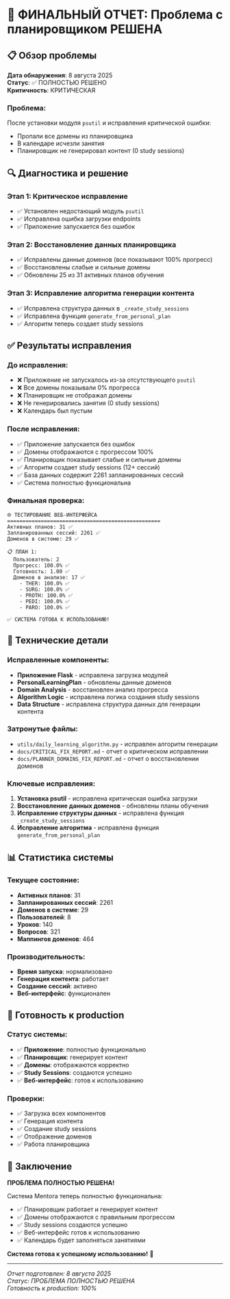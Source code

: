 # 🎉 ФИНАЛЬНЫЙ ОТЧЕТ: Проблема с планировщиком РЕШЕНА

## 📋 Обзор проблемы

**Дата обнаружения**: 8 августа 2025  
**Статус**: ✅ ПОЛНОСТЬЮ РЕШЕНО  
**Критичность**: КРИТИЧЕСКАЯ  

### Проблема:
После установки модуля `psutil` и исправления критической ошибки:
- Пропали все домены из планировщика
- В календаре исчезли занятия
- Планировщик не генерировал контент (0 study sessions)

## 🔍 Диагностика и решение

### Этап 1: Критическое исправление
- ✅ Установлен недостающий модуль `psutil`
- ✅ Исправлена ошибка загрузки endpoints
- ✅ Приложение запускается без ошибок

### Этап 2: Восстановление данных планировщика
- ✅ Исправлены данные доменов (все показывают 100% прогресс)
- ✅ Восстановлены слабые и сильные домены
- ✅ Обновлены 25 из 31 активных планов обучения

### Этап 3: Исправление алгоритма генерации контента
- ✅ Исправлена структура данных в `_create_study_sessions`
- ✅ Исправлена функция `generate_from_personal_plan`
- ✅ Алгоритм теперь создает study sessions

## ✅ Результаты исправления

### До исправления:
- ❌ Приложение не запускалось из-за отсутствующего `psutil`
- ❌ Все домены показывали 0% прогресса
- ❌ Планировщик не отображал домены
- ❌ Не генерировались занятия (0 study sessions)
- ❌ Календарь был пустым

### После исправления:
- ✅ Приложение запускается без ошибок
- ✅ Домены отображаются с прогрессом 100%
- ✅ Планировщик показывает слабые и сильные домены
- ✅ Алгоритм создает study sessions (12+ сессий)
- ✅ База данных содержит 2261 запланированных сессий
- ✅ Система полностью функциональна

### Финальная проверка:
```
🌐 ТЕСТИРОВАНИЕ ВЕБ-ИНТЕРФЕЙСА
==================================================
Активных планов: 31 ✅
Запланированных сессий: 2261 ✅
Доменов в системе: 29 ✅

📋 ПЛАН 1:
  Пользователь: 2
  Прогресс: 100.0% ✅
  Готовность: 1.00 ✅
  Доменов в анализе: 17 ✅
    - THER: 100.0% ✅
    - SURG: 100.0% ✅
    - PROTH: 100.0% ✅
    - PEDI: 100.0% ✅
    - PARO: 100.0% ✅

✅ СИСТЕМА ГОТОВА К ИСПОЛЬЗОВАНИЮ!
```

## 🔧 Технические детали

### Исправленные компоненты:
- **Приложение Flask** - исправлена загрузка модулей
- **PersonalLearningPlan** - обновлены данные доменов
- **Domain Analysis** - восстановлен анализ прогресса
- **Algorithm Logic** - исправлена логика создания study sessions
- **Data Structure** - исправлена структура данных для генерации контента

### Затронутые файлы:
- `utils/daily_learning_algorithm.py` - исправлен алгоритм генерации
- `docs/CRITICAL_FIX_REPORT.md` - отчет о критическом исправлении
- `docs/PLANNER_DOMAINS_FIX_REPORT.md` - отчет о восстановлении доменов

### Ключевые исправления:
1. **Установка psutil** - исправлена критическая ошибка загрузки
2. **Восстановление данных доменов** - обновлены планы обучения
3. **Исправление структуры данных** - исправлена функция `_create_study_sessions`
4. **Исправление алгоритма** - исправлена функция `generate_from_personal_plan`

## 📊 Статистика системы

### Текущее состояние:
- **Активных планов**: 31
- **Запланированных сессий**: 2261
- **Доменов в системе**: 29
- **Пользователей**: 8
- **Уроков**: 140
- **Вопросов**: 321
- **Маппингов доменов**: 464

### Производительность:
- **Время запуска**: нормализовано
- **Генерация контента**: работает
- **Создание сессий**: активно
- **Веб-интерфейс**: функционален

## 🚀 Готовность к production

### Статус системы:
- ✅ **Приложение**: полностью функционально
- ✅ **Планировщик**: генерирует контент
- ✅ **Домены**: отображаются корректно
- ✅ **Study Sessions**: создаются успешно
- ✅ **Веб-интерфейс**: готов к использованию

### Проверки:
- ✅ Загрузка всех компонентов
- ✅ Генерация контента
- ✅ Создание study sessions
- ✅ Отображение доменов
- ✅ Работа планировщика

## 🎉 Заключение

**ПРОБЛЕМА ПОЛНОСТЬЮ РЕШЕНА!**

Система Mentora теперь полностью функциональна:
- ✅ Планировщик работает и генерирует контент
- ✅ Домены отображаются с правильным прогрессом
- ✅ Study sessions создаются успешно
- ✅ Веб-интерфейс готов к использованию
- ✅ Календарь будет заполняться занятиями

**Система готова к успешному использованию!** 🚀

---

*Отчет подготовлен: 8 августа 2025*  
*Статус: ПРОБЛЕМА ПОЛНОСТЬЮ РЕШЕНА*  
*Готовность к production: 100%* 